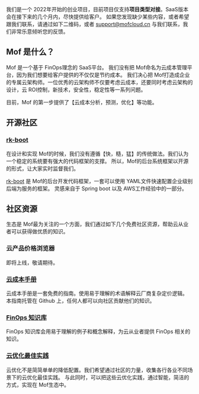 我们是一个 2022年开始的创业项目，目前项目仅支持**项目类型对接**。SaaS版本会在接下来的几个月内，尽快提供给客户。
如果您发现缺少某些内容，或者希望跟我们联系，请通过如下二维码，或者 support@mofcloud.cn 与我们联系，我们非常乐意倾听您的反馈。

## Mof 是什么？
Mof 是一个基于 FinOps理念的 SaaS平台。
我们没有把 Mof命名为云成本管理平台，因为我们想要给客户提供的不仅仅是节约成本。
我们决心把 Mof打造成企业的专属云架构师。一位优秀的云架构师不仅要考虑云成本，还要同时考虑云架构的设计，云 ROI控制，新技术，安全性，稳定性等一系列问题。

目前，Mof 的第一步提供了【云成本分析，预测，优化】等功能。

## 开源社区
### [rk-boot](https://github.com/rookie-ninja/rk-boot)
在设计和实现 Mof的时候，我们没有遵循【快，糙，猛】的传统做法。我们认为一个稳定的系统要有强大的代码框架的支撑。
所以，Mof的后台系统框架以开源的形式，让大家实时监督我们。

[rk-boot](https://github.com/rookie-ninja/rk-boot) 是 Mof的后台开发代码框架，一套可以使用 YAML文件快速配置企业级别后端为服务的框架。
灵感来自于 Spring boot 以及 AWS工作经验中的一部分。

## 社区资源
生态是 Mof最为关注的一个方面，我们通过如下几个免费社区资源，帮助云从业者可以获得做优质的知识。

### 云产品价格浏览器
即将上线，敬请期待。

### [云成本手册](cloud-wiki)
云成本手册是一套免费的指南。使用易于理解的术语解释云厂商复杂定价逻辑。
本指南托管在 Github 上，任何人都可以向社区贡献他们的知识。

### [FinOps 知识库](finops-wiki)
FinOps 知识库会用易于理解的例子和概念解释，为云从业者提供 FinOps 相关的知识。

### [云优化最佳实践](best-practice)
云优化不是简简单单的降低配置。我们希望通过社区的力量，收集各行各业不同场景下的云优化最佳实践。
与此同时，可以把这些云优化实践，通过智能，简洁的方式，实现在 Mof生态中。
